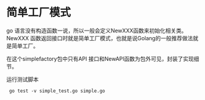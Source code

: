 # 简单工厂模式

go 语言没有构造函数一说，所以一般会定义NewXXX函数来初始化相关类。
NewXXX 函数返回接口时就是简单工厂模式，也就是说Golang的一般推荐做法就是简单工厂。

在这个simplefactory包中只有API 接口和NewAPI函数为包外可见，封装了实现细节。

运行测试脚本
```
 go test -v simple_test.go simple.go 
```